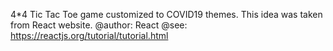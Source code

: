 4*4 Tic Tac Toe game customized to COVID19 themes.
This idea was taken from React website.
@author: React
@see: https://reactjs.org/tutorial/tutorial.html



